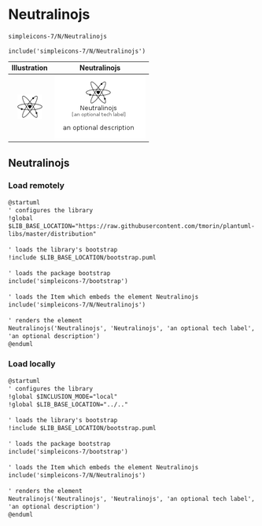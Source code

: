 # Neutralinojs


```text
simpleicons-7/N/Neutralinojs
```

```text
include('simpleicons-7/N/Neutralinojs')
```



| Illustration | Neutralinojs |
| :---: | :---: |
| ![illustration for Illustration](../../simpleicons-7/N/Neutralinojs.png) | ![illustration for Neutralinojs](../../simpleicons-7/N/Neutralinojs.Local.png) |




## Neutralinojs

### Load remotely
```plantuml
@startuml
' configures the library
!global $LIB_BASE_LOCATION="https://raw.githubusercontent.com/tmorin/plantuml-libs/master/distribution"

' loads the library's bootstrap
!include $LIB_BASE_LOCATION/bootstrap.puml

' loads the package bootstrap
include('simpleicons-7/bootstrap')

' loads the Item which embeds the element Neutralinojs
include('simpleicons-7/N/Neutralinojs')

' renders the element
Neutralinojs('Neutralinojs', 'Neutralinojs', 'an optional tech label', 'an optional description')
@enduml
```

### Load locally
```plantuml
@startuml
' configures the library
!global $INCLUSION_MODE="local"
!global $LIB_BASE_LOCATION="../.."

' loads the library's bootstrap
!include $LIB_BASE_LOCATION/bootstrap.puml

' loads the package bootstrap
include('simpleicons-7/bootstrap')

' loads the Item which embeds the element Neutralinojs
include('simpleicons-7/N/Neutralinojs')

' renders the element
Neutralinojs('Neutralinojs', 'Neutralinojs', 'an optional tech label', 'an optional description')
@enduml
```

